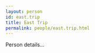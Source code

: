 ```yaml
---
layout: person
id: east.trip
title: East Trip
permalink: people/east.trip.html
---
```


Person details...